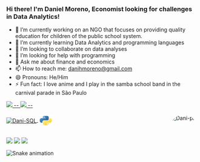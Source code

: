 ### Hi there! I'm Daniel Moreno, Economist looking for challenges in Data Analytics!


- 🔭 I’m currently working on an NGO that focuses on providing quality education for children of the public school system.
- 🌱 I’m currently learning Data Analytics and programming languages
- 👯 I’m looking to collaborate on data analyses
- 🤔 I’m looking for help with programming
- 💬 Ask me about finance and economics
- 📫 How to reach me: danihmoreno@gmail.com
- 😄 Pronouns: He/Him
- ⚡ Fun fact: I love anime and I play in the samba school band in the carnival parade in São Paulo
>

<div align="left">
  <a href="https://github.com/danihmoreno">
  <img height="180em" src="https://github-readme-stats.vercel.app/api?username=danihmoreno&show_icons=true&theme=dracula&include_all_commits=true&count_private=true"/>
--  <img height="180em" src="https://github-readme-stats.vercel.app/api/top-langs/?username=danihmoreno&layout=compact&langs_count=7&theme=dracula"/> --
</div>
<div style="display: inline_block"><br>
  <img align="center" alt="Dani-SQL" height="30" width="40" src="https://cdn.jsdelivr.net/gh/devicons/devicon/icons/mysql/mysql-plain-wordmark.svg">
  <img align="center" alt="Dani-Python" height="30" width="40" src="https://raw.githubusercontent.com/devicons/devicon/master/icons/python/python-original.svg">
  <img align="right" alt="Dani-pic" height="150" style="border-radius:50px;" src="https://media1.giphy.com/media/vKHKDIdvxvN7vTAEOM/200.webp?cid=ecf05e47vjqba94xo4u8o7anivlfx3q0486zy9iwl52rgd7r&rid=200.webp&ct=g">
</div>
  
##

<div> 
  <a href="https://www.linkedin.com/in/daniel-hupfeld-moreno/" target="_blank"><img src="https://img.shields.io/badge/-LinkedIn-%230077B5?style=for-the-badge&logo=linkedin&logoColor=white" target="_blank"></a> 
  <a href="https://danihmoreno.github.io/Daniel_Portfolio/" target="_blank"><img src="https://img.shields.io/badge/GitHub-100000?style=for-the-badge&logo=github&logoColor=white" target="_blank"></a> 
  <a href = "mailto:danihmoreno@gmail.com"><img src="https://img.shields.io/badge/-Gmail-%23333?style=for-the-badge&logo=gmail&logoColor=white" target="_blank"></a>

   
  ![Snake animation](https://github.com/danihmoreno/danihmoreno/blob/output/github-contribution-grid-snake.svg)
 
</div>
